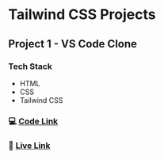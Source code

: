 # Tailwind CSS Projects

## Project 1 - VS Code Clone

### Tech Stack

- HTML
- CSS
- Tailwind CSS

### :computer: [Code Link](https://github.com/d1payan/vs-code-clone)

### :rocket: [Live Link](https://vscode-clone-dipayan.netlify.app)
